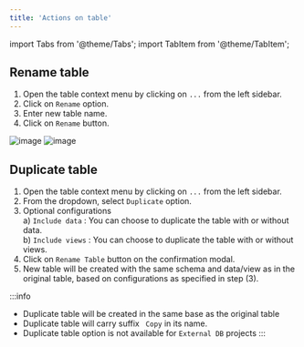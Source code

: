 ```yaml
---
title: 'Actions on table'
---
```

import Tabs from '@theme/Tabs';
import TabItem from '@theme/TabItem';

## Rename table

1. Open the table context menu by clicking on `...` from the left sidebar.
2. Click on `Rename` option.
3. Enter new table name.
4. Click on `Rename` button.

![image](/img/v2/table-context-menu-xcdb.png)
![image](/img/v2/rename-table.png)

## Duplicate table

1. Open the table context menu by clicking on `...` from the left sidebar.
2. From the dropdown, select `Duplicate` option.
3. Optional configurations  
   a) `Include data` : You can choose to duplicate the table with or without data.  
   b) `Include views` : You can choose to duplicate the table with or without views.
4. Click on `Rename Table` button on the confirmation modal.
5. New table will be created with the same schema and data/view as in the original table, based on configurations as specified in step (3).

:::info
- Duplicate table will be created in the same base as the original table
- Duplicate table will carry suffix ` Copy` in its name.
- Duplicate table option is not available for `External DB` projects
:::


